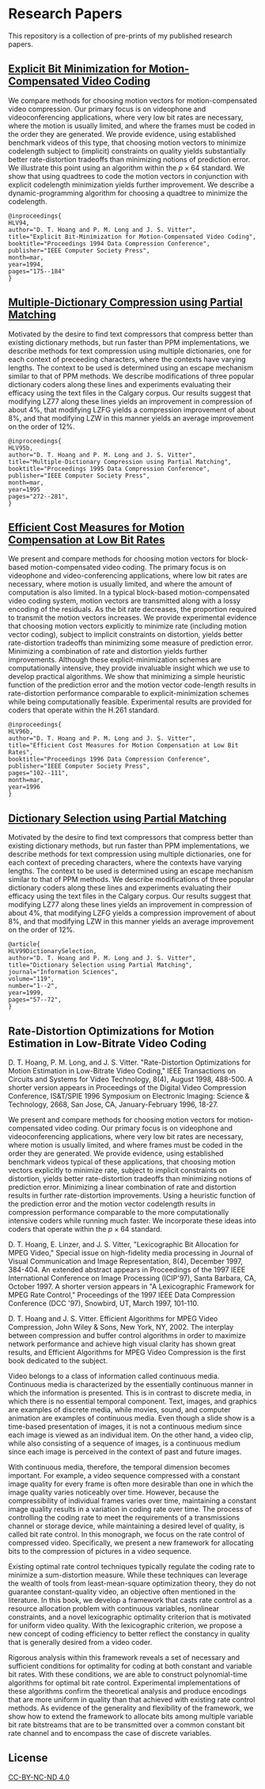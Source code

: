 # Research Papers
This repository is a collection of pre-prints of my published research papers.

## [Explicit Bit Minimization for Motion-Compensated Video Coding](dcc94.pdf)
We compare methods for choosing motion vectors for motion-compensated video compression. Our primary focus is on videophone and videoconferencing applications, where very low bit rates are necessary, where the motion is usually limited, and where the frames must be coded in the order they are generated. We provide evidence, using established benchmark videos of this type, that choosing motion vectors to minimize codelength subject to (implicit) constraints on quality yields substantially better rate-distortion tradeoffs than minimizing notions of prediction error. We illustrate this point using an algorithm within the $p \times 64$ standard. We show that using quadtrees to code the motion vectors in conjunction with explicit codelength minimization yields further improvement. We describe a dynamic-programming algorithm for choosing a quadtree to minimize the codelength.

```
@inproceedings{
HLV94,
author="D. T. Hoang and P. M. Long and J. S. Vitter",
title="Explicit Bit-Minimization for Motion-Compensated Video Coding",
booktitle="Proceedings 1994 Data Compression Conference",
publisher="IEEE Computer Society Press",
month=mar,
year=1994,
pages="175--184"
}
```

## [Multiple-Dictionary Compression using Partial Matching](dcc95.pdf)

Motivated by the desire to find text compressors that compress better than existing dictionary methods, but run faster than PPM implementations, we describe methods for text compression using multiple dictionaries, one for each context of preceeding characters, where the contexts have varying lengths. The context to be used is determined using an escape mechanism similar to that of PPM methods. We describe modifications of three popular dictionary coders along these lines and experiments evaluating their efficacy using the text files in the Calgary corpus. Our results suggest that modifying LZ77 along these lines yields an improvement in compression of about 4%, that modifying LZFG yields a compression improvement of about 8%, and that modifying LZW in this manner yields an average improvement on the order of 12%.

```
@inproceedings{
HLV95b,
author="D. T. Hoang and P. M. Long and J. S. Vitter",
title="Multiple-Dictionary Compression using Partial Matching",
booktitle="Proceedings 1995 Data Compression Conference",
publisher="IEEE Computer Society Press",
month=mar,
year=1995
pages="272--281",
}
```

## [Efficient Cost Measures for Motion Compensation at Low Bit Rates](dcc96.pdf)

We present and compare methods for choosing motion vectors for block-based motion-compensated video coding. The primary focus is on videophone and video-conferencing applications, where low bit rates are necessary, where motion is usually limited, and where the amount of computation is also limited. In a typical block-based motion-compensated video coding system, motion vectors are transmitted along with a lossy encoding of the residuals. As the bit rate decreases, the proportion required to transmit the motion vectors increases. We provide experimental evidence that choosing motion vectors explicitly to minimize rate (including motion vector coding), subject to implicit constraints on distortion, yields better rate-distortion tradeoffs than minimizing some measure of prediction error. Minimizing a combination of rate and distortion yields further improvements. Although these explicit-minimization schemes are computationally intensive, they provide invaluable insight which we use to develop practical algorithms. We show that minimizing a simple heuristic function of the prediction error and the motion vector code-length results in rate-distortion performance comparable to explicit-minimization schemes while being computationally feasible. Experimental results are 
provided for coders that operate within the H.261 standard.

```
@inproceedings{
HLV96b,
author="D. T. Hoang and P. M. Long and J. S. Vitter",
title="Efficient Cost Measures for Motion Compensation at Low Bit Rates",
booktitle="Proceedings 1996 Data Compression Conference",
publisher="IEEE Computer Society Press",
pages="102--111",
month=mar,
year=1996
}
```

## [Dictionary Selection using Partial Matching](dpm99.pdf)

Motivated by the desire to find text compressors that compress better than existing dictionary methods, but run faster than PPM implementations, we describe methods for text compression using multiple dictionaries, one for each context of preceding characters, where the contexts have varying lengths. The context to be used is determined using an escape mechanism similar to that of PPM methods. We describe modifications of three popular dictionary coders along these lines and experiments evaluating their efficacy using the text files in the Calgary corpus. Our results suggest that modifying LZ77 along these lines yields an improvement in compression of about 4%, that modifying LZFG yields a compression improvement of about 8%, and that modifying LZW in this manner yields an average improvement on the order of 12%.

```
@article{
HLV99DictionarySelection,
author="D. T. Hoang and P. M. Long and J. S. Vitter",
title="Dictionary Selection using Partial Matching",
journal="Information Sciences",
volume="119",
number="1--2",
year=1999,
pages="57--72",
}
```

## Rate-Distortion Optimizations for Motion Estimation in Low-Bitrate Video Coding
D. T. Hoang, P. M. Long, and J. S. Vitter. "Rate-Distortion Optimizations for Motion Estimation in Low-Bitrate Video Coding," IEEE Transactions on Circuits and Systems for Video Technology, 8(4), August 1998, 488-500. A shorter version appears in Proceedings of the Digital Video Compression Conference, IS&T/SPIE 1996 Symposium on Electronic Imaging: Science & Technology, 2668, San Jose, CA, January-February 1996, 18-27.

We present and compare methods for choosing motion vectors for motion-compensated video coding. Our primary focus is on videophone and videoconferencing applications, where very low bit rates are necessary, where motion is usually limited, and where frames must be coded in the order they are generated. We provide evidence, using established benchmark videos typical of these applications, that choosing motion vectors explicitly to minimize rate, subject to implicit constraints on distortion, yields better rate-distortion tradeoffs than minimizing notions of prediction error. Minimizing a linear combination of rate and distortion results in further rate-distortion improvements. Using a heuristic function of the prediction error and the motion vector codelength results in compression performance comparable to the more computationally intensive coders while running much faster. We incorporate these ideas into coders that operate within the $p \times 64$ standard.


D. T. Hoang, E. Linzer, and J. S. Vitter, "Lexicographic Bit Allocation for MPEG Video," Special issue on high-fidelity media processing in Journal of Visual Communication and Image Representation, 8(4), December 1997, 384-404. An extended abstract appears in Proceedings of the 1997 IEEE International Conference on Image Processing (ICIP'97), Santa Barbara, CA, October 1997. A shorter version appears in "A Lexicographic Framework for MPEG Rate Control," Proceedings of the 1997 IEEE Data Compression Conference (DCC '97), Snowbird, UT, March 1997, 101-110.

D. T. Hoang and J. S. Vitter. Efficient Algorithms for MPEG Video Compression, John Wiley & Sons, New York, NY, 2002. The interplay between compression and buffer control algorithms in order to maximize network performance and achieve high visual clarity has shown great results, and Efficient Algorithms for MPEG Video Compression is the first book dedicated to the subject.

Video belongs to a class of information called continuous media. Continuous media is characterized by the essentially continuous manner in which the information is presented. This is in contrast to discrete media, in which there is no essential temporal component. Text, images, and graphics are examples of discrete media, while movies, sound, and computer animation are examples of continuous media. Even though a slide show is a time-based presentation of images, it is not a continuous medium since each image is viewed as an individual item. On the other hand, a video clip, while also consisting of a sequence of images, is a continuous medium since each image is perceived in the context of past and future images.

With continuous media, therefore, the temporal dimension becomes important. For example, a video sequence compressed with a constant image quality for every frame is often more desirable than one in which the image quality varies noticeably over time. However, because the compressibility of individual frames varies over time, maintaining a constant image quality results in a variation in coding rate over time. The process of controlling the coding rate to meet the requirements of a transmissions channel or storage device, while maintaining a desired level of quality, is called bit rate control. In this monograph, we focus on the rate control of compressed video. Specifically, we present a new framework for allocating bits to the compression of pictures in a video sequence.

Existing optimal rate control techniques typically regulate the coding rate to minimize a sum-distortion measure. While these techniques can leverage the wealth of tools from least-mean-square optimization theory, they do not guarantee constant-quality video, an objective often mentioned in the literature. In this book, we develop a framework that casts rate control as a resource allocation problem with continuous variables, nonlinear constraints, and a novel lexicographic optimality criterion that is motivated for uniform video quality. With the lexicographic criterion, we propose a new concept of coding efficiency to better reflect the constancy in quality that is generally desired from a video coder.

Rigorous analysis within this framework reveals a set of necessary and sufficient conditions for optimality for coding at both constant and variable bit rates. With these conditions, we are able to construct polynomial-time algorithms for optimal bit rate control. Experimental implementations of these algorithms confirm the theoretical analysis and produce encodings that are more uniform in quality than that achieved with existing rate control methods. As evidence of the generality and flexibility of the framework, we show how to extend the framework to allocate bits among multiple variable bit rate bitstreams that are to be transmitted over a common constant bit rate channel and to encompass the case of discrete variables.

## License
[CC-BY-NC-ND 4.0](https://creativecommons.org/licenses/by-nc-nd/4.0/)

